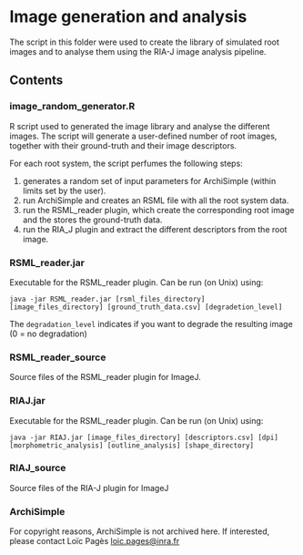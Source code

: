# Image generation and analysis

The script in this folder were used to create the library of simulated root images and to analyse them using the RIA-J image analysis pipeline. 

## Contents



### image_random_generator.R

R script used to generated the image library and analyse the different images. The script will generate a user-defined number of root images, together with their ground-truth and their image descriptors. 

For each root system, the script perfumes the following steps:

1.  generates a random set of input parameters for ArchiSimple (within  limits set by the user). 
2. run ArchiSimple and creates an RSML file with all the root system data. 
3. run the RSML_reader plugin, which create the corresponding root image and the stores the ground-truth data. 
4. run the RIA_J plugin and extract the different descriptors from the root image.

### RSML_reader.jar

Executable for the RSML_reader plugin. Can be run (on Unix) using:

	java -jar RSML_reader.jar [rsml_files_directory] [image_files_directory] [ground_truth_data.csv] [degradetion_level]

The `degradation_level` indicates if you want to degrade the resulting image (0 = no degradation)

### RSML_reader_source

Source files of the RSML_reader plugin for ImageJ.

### RIAJ.jar

Executable for the RSML_reader plugin. Can be run (on Unix) using:

	java -jar RIAJ.jar [image_files_directory] [descriptors.csv] [dpi] [morphometric_analysis] [outline_analysis] [shape_directory]
	

### RIAJ_source

Source files of the RIA-J plugin for ImageJ


### ArchiSimple

For copyright reasons, ArchiSimple is not archived here. If interested, please contact Loïc Pagès [loic.pages@inra.fr]()
